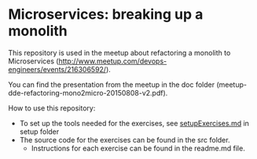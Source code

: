 # Microservices: breaking up a monolith

This repository is used in the meetup about refactoring a monolith to Microservices (http://www.meetup.com/devops-engineers/events/216306592/).

You can find the presentation from the meetup in the doc folder (meetup-dde-refactoring-mono2micro-20150808-v2.pdf).


How to use this repository:

* To set up the tools needed for the exercises, see [setupExercises.md](https://github.com/xebia/microservices-breaking-up-a-monolith/blob/master/setup/setupExercises.md) in setup folder
* The source code for the exercises can be found in the src folder.
  * Instructions for each exercise can be found in the readme.md file.
